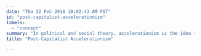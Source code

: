 ```yaml
---
date: "Thu 22 Feb 2018 10:02:43 AM PST"
id: "post-capitalist-accelerationism"
labels:
  - "concept"
summary: "In political and social theory, accelerationism is the idea that either the prevailing system of capitalism, or certain technosocial processes that have historically characterised it, should be expanded, repurposed, or accelerated in order to generate radical social change."
title: "Post-Capitalist Accelerationism"

---
```


